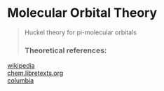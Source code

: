 # Molecular Orbital Theory
> Huckel theory for pi-molecular orbitals
> ### Theoretical references:
<a href="https://en.wikipedia.org/wiki/H%C3%BCckel_method">wikipedia</a><br>
<a href="https://chem.libretexts.org/Bookshelves/Inorganic_Chemistry/Map%3A_Inorganic_Chemistry_(Housecroft)/04%3A_Experimental_techniques/4.13%3A_Computational_Methods/4.13C%3A_H%C3%BCckel_MO_Theory#:~:text=The%20H%C3%BCckel%20approximation%20is%20used,the%20the%20%CF%83%2Dbonding%20framework.">chem.libretexts.org</a><br>
<a href="http://www.columbia.edu/itc/chemistry/chem-c2407_archive/recitations/huckel.pdf">columbia</a><br>